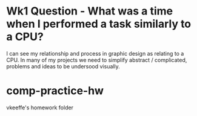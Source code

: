 # Wk1 Question - What was a time when I performed a task similarly to a CPU?
I can see my relationship and process in graphic design as relating to a CPU. In many of my projects we need to simplify abstract / complicated, problems and ideas to be undersood visually.





# comp-practice-hw
vkeeffe's homework folder
